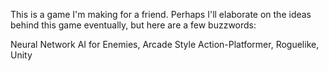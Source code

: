 This is a game I'm making for a friend. Perhaps I'll elaborate on the ideas behind this game eventually, but here are a few buzzwords:

Neural Network AI for Enemies,
Arcade Style Action-Platformer,
Roguelike,
Unity